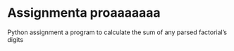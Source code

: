 # Assignmenta proaaaaaaa
Python assignment
a program to calculate the sum of any parsed factorial’s digits
